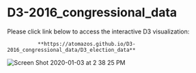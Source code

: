 # D3-2016_congressional_data

Please click link below to access the interactive D3 visualization:

              **https://atomazos.github.io/D3-2016_congressional_data/D3_election_data**


![Screen Shot 2020-01-03 at 2 38 25 PM](https://user-images.githubusercontent.com/54033512/71747968-c8313080-2e36-11ea-81fc-7512647c035e.png)
